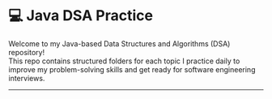 # 💻 Java DSA Practice

Welcome to my Java-based Data Structures and Algorithms (DSA) repository!  
This repo contains structured folders for each topic I practice daily to improve my problem-solving skills and get ready for software engineering interviews.

---


